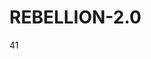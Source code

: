 # REBELLION-2.0                                                                                                          

41
